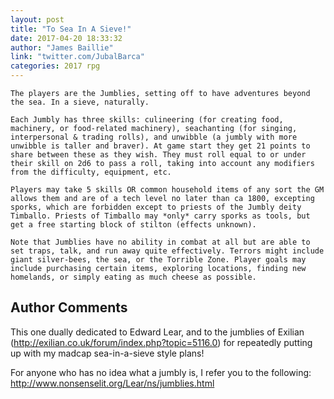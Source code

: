 ```yaml
---
layout: post
title: "To Sea In A Sieve!"
date: 2017-04-20 18:33:32
author: "James Baillie"
link: "twitter.com/JubalBarca"
categories: 2017 rpg
---
```

```
The players are the Jumblies, setting off to have adventures beyond the sea. In a sieve, naturally.

Each Jumbly has three skills: culineering (for creating food, machinery, or food-related machinery), seachanting (for singing, interpersonal & trading rolls), and unwibble (a jumbly with more unwibble is taller and braver). At game start they get 21 points to share between these as they wish. They must roll equal to or under their skill on 2d6 to pass a roll, taking into account any modifiers from the difficulty, equipment, etc.

Players may take 5 skills OR common household items of any sort the GM allows them and are of a tech level no later than ca 1800, excepting sporks, which are forbidden except to priests of the Jumbly deity Timballo. Priests of Timballo may *only* carry sporks as tools, but get a free starting block of stilton (effects unknown).

Note that Jumblies have no ability in combat at all but are able to set traps, talk, and run away quite effectively. Terrors might include giant silver-bees, the sea, or the Torrible Zone. Player goals may include purchasing certain items, exploring locations, finding new homelands, or simply eating as much cheese as possible.
```
## Author Comments 

This one dually dedicated to Edward Lear, and to the jumblies of Exilian (http://exilian.co.uk/forum/index.php?topic=5116.0) for repeatedly putting up with my madcap sea-in-a-sieve style plans!

For anyone who has no idea what a jumbly is, I refer you to the following: http://www.nonsenselit.org/Lear/ns/jumblies.html
